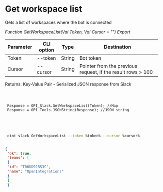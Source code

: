 ﻿---
sidebar_position: 2
---

# Get workspace list
 Gets a list of workspaces where the bot is connected


*Function GetWorkspaceList(Val Token, Val Cursor = "") Export*

 | Parameter | CLI option | Type | Destination |
 |-|-|-|-|
 | Token | --token | String | Bot token |
 | Cursor | --cursor | String | Pointer from the previous request, if the result rows > 100 |

 
 Returns: Key-Value Pair - Serialized JSON response from Slack

```bsl title="Code example"
	
 
 
 Response = OPI_Slack.GetWorkspaceList(Token); //Map
 Response = OPI_Tools.JSONString(Response); //JSON string
 
 
	
```

```sh title="CLI command example"
 
 oint slack GetWorkspaceList --token %token% --cursor %cursor%


```


```json title="Result"

{
 "ok": true,
 "teams": [
 {
 "id": "T06UD92BS3C",
 "name": "OpenIntegrations"
 }
 ]
 }

```
